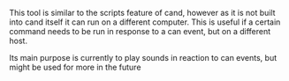 This tool is similar to the scripts feature of cand, however as it is not built into cand itself it can run on a different computer. This is useful if a certain command needs to be run in response to a can event, but on a different host.

Its main purpose is currently to play sounds in reaction to can events, but might be used for more in the future

